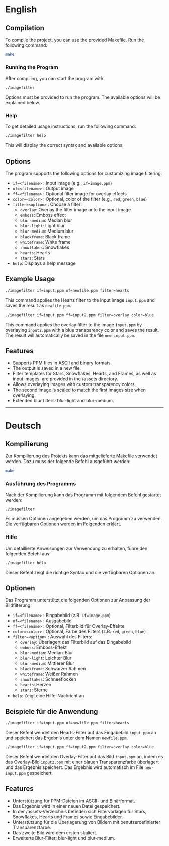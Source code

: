 # English 

## Compilation

To compile the project, you can use the provided Makefile. Run the following command:

```bash
make
```

### Running the Program

After compiling, you can start the program with:

```bash
./imagefilter
```
Options must be provided to run the program. The available options will be explained below.

### Help

To get detailed usage instructions, run the following command:

```bash
./imagefilter help
```

This will display the correct syntax and available options.

## Options

The program supports the following options for customizing image filtering:

- `if=<filename>` : Input image (e.g., `if=image.ppm`)
- `of=<filename>` : Output image
- `ff=<filename>` : Optional filter image for overlay effects
- `color=<color>` : Optional, color of the filter (e.g., `red`, `green`, `blue`)
- `filter=<option>` : Choose a filter:
  - `overlay`: Overlay the filter image onto the input image
  - `emboss`: Emboss effect
  - `blur-median`: Median blur
  - `blur-light`: Light blur
  - `blur-medium`: Medium blur
  - `blackframe`: Black frame
  - `whiteframe`: White frame
  - `snowflakes`: Snowflakes
  - `hearts`: Hearts
  - `stars`: Stars
- `help`: Displays a help message

## Example Usage

```bash
./imagefilter if=input.ppm of=newfile.ppm filter=hearts
```

This command applies the Hearts filter to the input image `input.ppm` and saves the result as `newfile.ppm`.



```bash
./imagefilter if=input.ppm ff=input2.ppm filter=overlay color=blue
```

This command applies the overlay filter to the image `input.ppm` by overlaying `input2.ppm` with a blue transparency color and saves the result. The result will automatically be saved in the file `new-input.ppm`.

## Features

- Supports PPM files in ASCII and binary formats.
- The output is saved in a new file.
- Filter templates for Stars, Snowflakes, Hearts, and Frames, as well as input images, are provided in the /assets directory.
- Allows overlaying images with custom transparency colors.
- The second image is scaled to match the first images size when overlaying.
- Extended blur filters: blur-light and blur-medium.

---

# Deutsch

## Kompilierung

Zur Kompilierung des Projekts kann das mitgelieferte Makefile verwendet werden. Dazu muss der folgende Befehl ausgeführt werden:

```bash
make
```

### Ausführung des Programms

Nach der Kompilierung kann das Programm mit folgendem Befehl gestartet werden:

```bash
./imagefilter
```
Es müssen Optionen angegeben werden, um das Programm zu verwenden. Die verfügbaren Optionen werden im Folgenden erklärt.

### Hilfe

Um detaillierte Anweisungen zur Verwendung zu erhalten, führe den folgenden Befehl aus:

```bash
./imagefilter help
```

Dieser Befehl zeigt die richtige Syntax und die verfügbaren Optionen an.

## Optionen

Das Programm unterstützt die folgenden Optionen zur Anpassung der Bildfilterung:

- `if=<filename>` : Eingabebild (z.B. `if=image.ppm`)
- `of=<filename>` : Ausgabebild
- `ff=<filename>` : Optional, Filterbild für Overlay-Effekte
- `color=<color>` : Optional, Farbe des Filters (z.B. `red`, `green`, `blue`)
- `filter=<option>` : Auswahl des Filters:
  - `overlay`: Überlagert das Filterbild auf das Eingabebild
  - `emboss`: Emboss-Effekt
  - `blur-median`: Median-Blur
  - `blur-light`: Leichter Blur
  - `blur-medium`: Mittlerer Blur
  - `blackframe`: Schwarzer Rahmen
  - `whiteframe`: Weißer Rahmen
  - `snowflakes`: Schneeflocken
  - `hearts`: Herzen
  - `stars`: Sterne
- `help`: Zeigt eine Hilfe-Nachricht an

## Beispiele für die Anwendung

```bash
./imagefilter if=input.ppm of=newfile.ppm filter=hearts
```

Dieser Befehl wendet den Hearts-Filter auf das Eingabebild `input.ppm` an und speichert das Ergebnis unter dem Namen `newfile.ppm`.



```bash
./imagefilter if=input.ppm ff=input2.ppm filter=overlay color=blue
```

Dieser Befehl wendet den Overlay-Filter auf das Bild `input.ppm` an, indem es das Overlay-Bild `input2.ppm` mit einer blauen Transparenzfarbe überlagert und das Ergebnis speichert. Das Ergebnis wird automatisch im File `new-input.ppm` gespeichert.

## Features

- Unterstützung für PPM-Dateien im ASCII- und Binärformat.
- Das Ergebnis wird in einer neuen Datei gespeichert.
- In der /assets-Verzeichnis befinden sich Filtervorlagen für Stars, Snowflakes, Hearts und Frames sowie Eingabebilder.
- Unterstützung für die Überlagerung von Bildern mit benutzerdefinierter Transparenzfarbe.
- Das zweite Bild wird dem ersten skaliert.
- Erweiterte Blur-Filter: blur-light und blur-medium.
